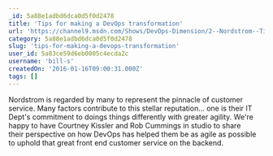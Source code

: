 ```yaml
---
_id: 5a88e1adbd6dca0d5f0d2478
title: 'Tips for making a DevOps transformation'
url: 'https://channel9.msdn.com/Shows/DevOps-Dimension/2--Nordstrom--Tips-for-making-a-DevOps-transformation'
category: 5a88e1adbd6dca0d5f0d2478
slug: 'tips-for-making-a-devops-transformation'
user_id: 5a83ce59d6eb0005c4ecda2c
username: 'bill-s'
createdOn: '2016-01-16T09:00:31.000Z'
tags: []
---
```


Nordstrom is regarded by many to represent the pinnacle of customer service. Many factors contribute to this stellar reputation... one is their IT Dept's commitment to doings things differently with greater agility. We're happy to have Courtney Kissler and Rob Cummings in studio to share their perspective on how DevOps has helped them be as agile as possible to uphold that great front end customer service on the backend.
